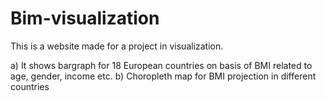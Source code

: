# Bim-visualization
This is a website made for a project in visualization. 
 
a) It shows bargraph for 18 European countries on basis of BMI related to age, gender, income etc.
b) Choropleth map for BMI projection in different countries

